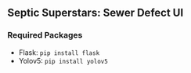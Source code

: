 ## Septic Superstars: Sewer Defect UI

### Required Packages
* Flask: `pip install flask`
* Yolov5: `pip install yolov5`